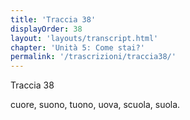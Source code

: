 ```yaml
---
title: 'Traccia 38'
displayOrder: 38
layout: 'layouts/transcript.html'
chapter: 'Unità 5: Come stai?'
permalink: '/trascrizioni/traccia38/'
---
```


Traccia 38

cuore, suono, tuono, uova, scuola, suola.
